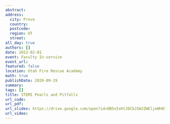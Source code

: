```yaml
---
abstract: 
address:
  city: Provo
  country:
  postcode: 
  region: UT
  street: 
all_day: true
authors: []
date: 2012-02-01
event: Faculty In-service
event_url: 
featured: false
location: Utah Fire Rescue Academy
math: true
publishDate: 2020-09-19
summary: 
tags: []
title: STEMI Pearls and Pitfalls
url_code: 
url_pdf: 
url_slides: https://drive.google.com/open?id=0B5v5sKtJ0CbJSWJZWEljeWh0SlU
url_video: 
---
```

